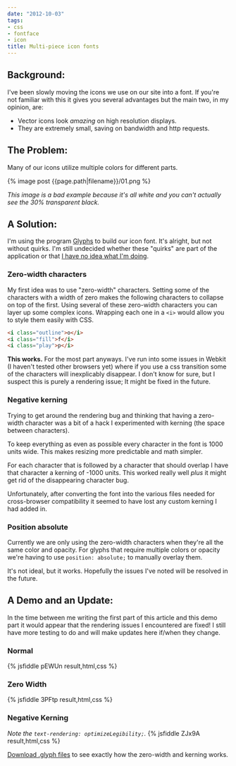 ```yaml
---
date: "2012-10-03"
tags:
- css
- fontface
- icon
title: Multi-piece icon fonts
---
```


## Background:
I've been slowly moving the icons we use on our site into a font. If you're not
familiar with this it gives you several advantages but the main two, in my
opinion, are:

- Vector icons look *amazing* on high resolution displays.
- They are extremely small, saving on bandwidth and http requests.

## The Problem:
Many of our icons utilize multiple colors for different parts.

{% image post {{page.path|filename}}/01.png %}

*This image is a bad example because it's all white and you can't actually see
the 30% transparent black.*

## A Solution:
I'm using the program [Glyphs](http://glyphsapp.com/) to build our icon font.
It's alright, but not without quirks. I'm still undecided whether these
"quirks" are part of the application or that
[I have no idea what I'm doing](http://i0.kym-cdn.com/photos/images/original/000/234/765/b7e.jpg).

### Zero-width characters
My first idea was to use "zero-width" characters. Setting some of the
characters with a width of zero makes the following characters to collapse on
top of the first. Using several of these zero-width characters you can layer up
some complex icons. Wrapping each one in a `<i>` would allow you to style them
easily with CSS.

``` html
<i class="outline">o</i>
<i class="fill">f</i>
<i class="play">p</i>
```

**This works.** For the most part anyways. I've run into some issues in Webkit
(I haven't tested other browsers yet) where if you use a css transition some of
the characters will inexplicably disappear. I don't know for sure, but I
suspect this is purely a rendering issue; It might be fixed in the future.

### Negative kerning
Trying to get around the rendering bug and thinking that having a zero-width
character was a bit of a hack I experimented with kerning (the space between
characters).

To keep everything as even as possible every character in the font is 1000
units wide. This makes resizing more predictable and math simpler.

For each character that is followed by a character that should overlap I have
that character a kerning of -1000 units. This worked really well *plus* it
might get rid of the disappearing character bug.

Unfortunately, after converting the font into the various files needed for
cross-browser compatibility it seemed to have lost any custom kerning I had
added in.

### Position absolute
Currently we are only using the zero-width characters when they're all the same
color and opacity. For glyphs that require multiple colors or opacity we're
having to use `position: absolute;` to manually overlay them.

It's not ideal, but it works. Hopefully the issues I've noted will be resolved
in the future.

## A Demo and an Update:
In the time between me writing the first part of this article and this demo
part it would appear that the rendering issues I encountered are fixed! I still
have more testing to do and will make updates here if/when they change.

### Normal
{% jsfiddle pEWUn result,html,css %}

### Zero Width
{% jsfiddle 3PFtp result,html,css %}

### Negative Kerning
*Note the `text-rendering: optimizeLegibility;`.*
{% jsfiddle ZJx9A result,html,css %}

[Download .glyph files](http://cl.ly/1i1J2h471M0y/download/multi-piece-icon-font.zip)
to see exactly how the zero-width and kerning works.
